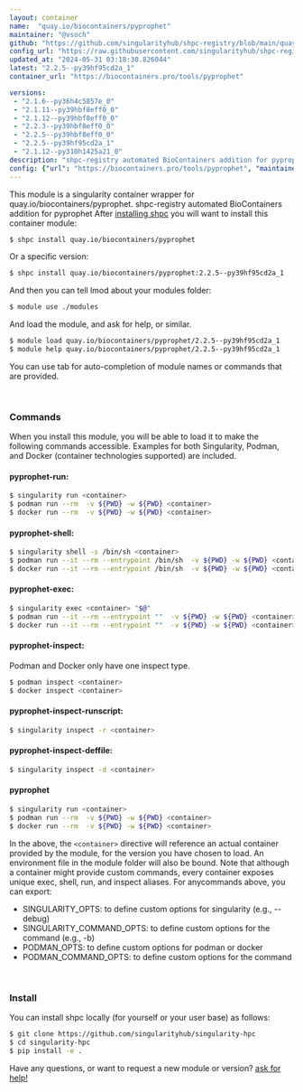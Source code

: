 ```yaml
---
layout: container
name:  "quay.io/biocontainers/pyprophet"
maintainer: "@vsoch"
github: "https://github.com/singularityhub/shpc-registry/blob/main/quay.io/biocontainers/pyprophet/container.yaml"
config_url: "https://raw.githubusercontent.com/singularityhub/shpc-registry/main/quay.io/biocontainers/pyprophet/container.yaml"
updated_at: "2024-05-31 03:18:30.826044"
latest: "2.2.5--py39hf95cd2a_1"
container_url: "https://biocontainers.pro/tools/pyprophet"

versions:
 - "2.1.6--py36h4c5857e_0"
 - "2.1.11--py39hbf8eff0_0"
 - "2.1.12--py39hbf8eff0_0"
 - "2.2.3--py39hbf8eff0_0"
 - "2.2.5--py39hbf8eff0_0"
 - "2.2.5--py39hf95cd2a_1"
 - "2.1.12--py310h1425a21_0"
description: "shpc-registry automated BioContainers addition for pyprophet"
config: {"url": "https://biocontainers.pro/tools/pyprophet", "maintainer": "@vsoch", "description": "shpc-registry automated BioContainers addition for pyprophet", "latest": {"2.2.5--py39hf95cd2a_1": "sha256:4721939b65bdc07f3b724b30cd35196774a1892ec072c7df0def0c92770b7199"}, "tags": {"2.1.6--py36h4c5857e_0": "sha256:6e962addd89ee9edbf00f45bfe0b9c3b4042fdc36bc315f253faee88989a0802", "2.1.11--py39hbf8eff0_0": "sha256:d173e6224e2b7678b9b7449bfc68c20c626774daff0255cdcf1e7a5acad269d2", "2.1.12--py39hbf8eff0_0": "sha256:c23dcbf9e72c2a79ccf14819d73f766d7a1a247ad3018e0b43fa669f3b1f0fae", "2.2.3--py39hbf8eff0_0": "sha256:148ca8cd7fd29fb8b76aa4a5b6b357c5d65be23aef2c0ed4e7bf1e483fd01c1d", "2.2.5--py39hbf8eff0_0": "sha256:a04827d322938c6b9ac73c6d72602fc9ef329d4d51b492627a354053be61479c", "2.2.5--py39hf95cd2a_1": "sha256:4721939b65bdc07f3b724b30cd35196774a1892ec072c7df0def0c92770b7199", "2.1.12--py310h1425a21_0": "sha256:3e2979f13958c2e403aed355fcf261d24946e5b2dadb525ebd46f99a596ec919"}, "docker": "quay.io/biocontainers/pyprophet"}
---
```


This module is a singularity container wrapper for quay.io/biocontainers/pyprophet.
shpc-registry automated BioContainers addition for pyprophet
After [installing shpc](#install) you will want to install this container module:


```bash
$ shpc install quay.io/biocontainers/pyprophet
```

Or a specific version:

```bash
$ shpc install quay.io/biocontainers/pyprophet:2.2.5--py39hf95cd2a_1
```

And then you can tell lmod about your modules folder:

```bash
$ module use ./modules
```

And load the module, and ask for help, or similar.

```bash
$ module load quay.io/biocontainers/pyprophet/2.2.5--py39hf95cd2a_1
$ module help quay.io/biocontainers/pyprophet/2.2.5--py39hf95cd2a_1
```

You can use tab for auto-completion of module names or commands that are provided.

<br>

### Commands

When you install this module, you will be able to load it to make the following commands accessible.
Examples for both Singularity, Podman, and Docker (container technologies supported) are included.

#### pyprophet-run:

```bash
$ singularity run <container>
$ podman run --rm  -v ${PWD} -w ${PWD} <container>
$ docker run --rm  -v ${PWD} -w ${PWD} <container>
```

#### pyprophet-shell:

```bash
$ singularity shell -s /bin/sh <container>
$ podman run --it --rm --entrypoint /bin/sh  -v ${PWD} -w ${PWD} <container>
$ docker run --it --rm --entrypoint /bin/sh  -v ${PWD} -w ${PWD} <container>
```

#### pyprophet-exec:

```bash
$ singularity exec <container> "$@"
$ podman run --it --rm --entrypoint ""  -v ${PWD} -w ${PWD} <container> "$@"
$ docker run --it --rm --entrypoint ""  -v ${PWD} -w ${PWD} <container> "$@"
```

#### pyprophet-inspect:

Podman and Docker only have one inspect type.

```bash
$ podman inspect <container>
$ docker inspect <container>
```

#### pyprophet-inspect-runscript:

```bash
$ singularity inspect -r <container>
```

#### pyprophet-inspect-deffile:

```bash
$ singularity inspect -d <container>
```



#### pyprophet

```bash
$ singularity run <container>
$ podman run --rm  -v ${PWD} -w ${PWD} <container>
$ docker run --rm  -v ${PWD} -w ${PWD} <container>
```


In the above, the `<container>` directive will reference an actual container provided
by the module, for the version you have chosen to load. An environment file in the
module folder will also be bound. Note that although a container
might provide custom commands, every container exposes unique exec, shell, run, and
inspect aliases. For anycommands above, you can export:

 - SINGULARITY_OPTS: to define custom options for singularity (e.g., --debug)
 - SINGULARITY_COMMAND_OPTS: to define custom options for the command (e.g., -b)
 - PODMAN_OPTS: to define custom options for podman or docker
 - PODMAN_COMMAND_OPTS: to define custom options for the command

<br>

### Install

You can install shpc locally (for yourself or your user base) as follows:

```bash
$ git clone https://github.com/singularityhub/singularity-hpc
$ cd singularity-hpc
$ pip install -e .
```

Have any questions, or want to request a new module or version? [ask for help!](https://github.com/singularityhub/singularity-hpc/issues)
